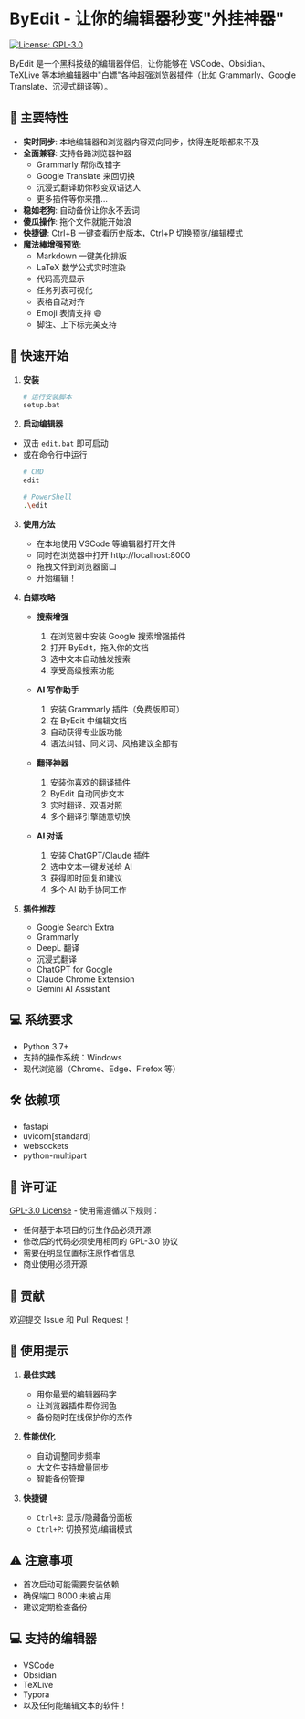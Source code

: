 # ByEdit - 让你的编辑器秒变"外挂神器"

[![License: GPL-3.0](https://img.shields.io/badge/License-GPLv3-blue.svg)](https://www.gnu.org/licenses/gpl-3.0)

ByEdit 是一个黑科技级的编辑器伴侣，让你能够在 VSCode、Obsidian、TeXLive 等本地编辑器中"白嫖"各种超强浏览器插件（比如 Grammarly、Google Translate、沉浸式翻译等）。

## 🌟 主要特性

- **实时同步**: 本地编辑器和浏览器内容双向同步，快得连眨眼都来不及
- **全面兼容**: 支持各路浏览器神器
  - Grammarly 帮你改错字
  - Google Translate 来回切换
  - 沉浸式翻译助你秒变双语达人
  - 更多插件等你来撸...
- **稳如老狗**: 自动备份让你永不丢词
- **傻瓜操作**: 拖个文件就能开始浪
- **快捷键**: Ctrl+B 一键查看历史版本，Ctrl+P 切换预览/编辑模式
- **魔法棒增强预览**: 
  - Markdown 一键美化排版
  - LaTeX 数学公式实时渲染
  - 代码高亮显示
  - 任务列表可视化
  - 表格自动对齐
  - Emoji 表情支持 😄
  - 脚注、上下标完美支持

## 🚀 快速开始

1. **安装**
   ```bash
   # 运行安装脚本
   setup.bat
   ```

2. **启动编辑器**
 - 双击 `edit.bat` 即可启动
 - 或在命令行中运行
   ```bash
   # CMD
   edit

   # PowerShell
   .\edit
   ```

3. **使用方法**
   - 在本地使用 VSCode 等编辑器打开文件
   - 同时在浏览器中打开 http://localhost:8000
   - 拖拽文件到浏览器窗口
   - 开始编辑！

4. **白嫖攻略**
   - **搜索增强**
     1. 在浏览器中安装 Google 搜索增强插件
     2. 打开 ByEdit，拖入你的文档
     3. 选中文本自动触发搜索
     4. 享受高级搜索功能

   - **AI 写作助手**
     1. 安装 Grammarly 插件（免费版即可）
     2. 在 ByEdit 中编辑文档
     3. 自动获得专业版功能
     4. 语法纠错、同义词、风格建议全都有

   - **翻译神器**
     1. 安装你喜欢的翻译插件
     2. ByEdit 自动同步文本
     3. 实时翻译、双语对照
     4. 多个翻译引擎随意切换

   - **AI 对话**
     1. 安装 ChatGPT/Claude 插件
     2. 选中文本一键发送给 AI
     3. 获得即时回复和建议
     4. 多个 AI 助手协同工作

5. **插件推荐**
   - Google Search Extra
   - Grammarly
   - DeepL 翻译
   - 沉浸式翻译
   - ChatGPT for Google
   - Claude Chrome Extension
   - Gemini AI Assistant

   
## 💻 系统要求

- Python 3.7+
- 支持的操作系统：Windows
- 现代浏览器（Chrome、Edge、Firefox 等）

## 🛠️ 依赖项

- fastapi
- uvicorn[standard]
- websockets
- python-multipart

## 📝 许可证

[GPL-3.0 License](LICENSE) - 使用需遵循以下规则：
- 任何基于本项目的衍生作品必须开源
- 修改后的代码必须使用相同的 GPL-3.0 协议
- 需要在明显位置标注原作者信息
- 商业使用必须开源

## 🤝 贡献

欢迎提交 Issue 和 Pull Request！

## 🎯 使用提示

1. **最佳实践**
   - 用你最爱的编辑器码字
   - 让浏览器插件帮你润色
   - 备份随时在线保护你的杰作

2. **性能优化**
   - 自动调整同步频率
   - 大文件支持增量同步
   - 智能备份管理

3. **快捷键**
   - `Ctrl+B`: 显示/隐藏备份面板
   - `Ctrl+P`: 切换预览/编辑模式
## ⚠️ 注意事项

- 首次启动可能需要安装依赖
- 确保端口 8000 未被占用
- 建议定期检查备份

## 💻 支持的编辑器

- VSCode
- Obsidian
- TeXLive
- Typora
- 以及任何能编辑文本的软件！